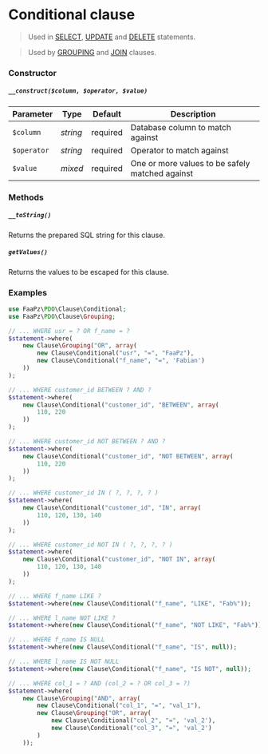 # Conditional clause

> Used in [SELECT](../Statement/SELECT.md), [UPDATE](../Statement/UPDATE.md) and [DELETE](../Statement/DELETE.md) statements.

> Used by [GROUPING](../Clause/GROUPING.md) and [JOIN](../Clause/JOIN.md) clauses.

### Constructor

##### `__construct($column, $operator, $value)`
Parameter   | Type     | Default  | Description
----------- | -------- | -------- | -----------
`$column`   | *string* | required | Database column to match against
`$operator` | *string* | required | Operator to match against
`$value`    | *mixed*  | required | One or more values to be safely matched against

### Methods

##### `__toString()`
Returns the prepared SQL string for this clause.

##### `getValues()`
Returns the values to be escaped for this clause.

### Examples

```php
use FaaPz\PDO\Clause\Conditional;
use FaaPz\PDO\Clause\Grouping;

// ... WHERE usr = ? OR f_name = ?
$statement->where(
    new Clause\Grouping("OR", array(
        new Clause\Conditional("usr", "=", "FaaPz"),
        new Clause\Conditional("f_name", "=", 'Fabian')
    ))
);

// ... WHERE customer_id BETWEEN ? AND ?
$statement->where(
    new Clause\Conditional("customer_id", "BETWEEN", array(
        110, 220
    ))
);

// ... WHERE customer_id NOT BETWEEN ? AND ?
$statement->where(
    new Clause\Conditional("customer_id", "NOT BETWEEN", array(
        110, 220
    ))
);

// ... WHERE customer_id IN ( ?, ?, ?, ? )
$statement->where(
    new Clause\Conditional("customer_id", "IN", array(
        110, 120, 130, 140
    ))
);

// ... WHERE customer_id NOT IN ( ?, ?, ?, ? )
$statement->where(
    new Clause\Conditional("customer_id", "NOT IN", array(
        110, 120, 130, 140
    ))
);

// ... WHERE f_name LIKE ?
$statement->where(new Clause\Conditional("f_name", "LIKE", "Fab%"));

// ... WHERE l_name NOT LIKE ?
$statement->where(new Clause\Conditional("f_name", "NOT LIKE", "Fab%"));

// ... WHERE f_name IS NULL
$statement->where(new Clause\Conditional("f_name", "IS", null));

// ... WHERE l_name IS NOT NULL
$statement->where(new Clause\Conditional("f_name", "IS NOT", null));

// ... WHERE col_1 = ? AND (col_2 = ? OR col_3 = ?)
$statement->where(
    new Clause\Grouping("AND", array(
        new Clause\Conditional("col_1", "=", "val_1"),
        new Clause\Grouping("OR", array(
            new Clause\Conditional("col_2", "=", 'val_2'),
            new Clause\Conditional("col_3", "=", 'val_2')
        )
    ));
```
